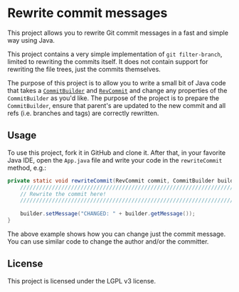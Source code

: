 # Rewrite commit messages

This project allows you to rewrite Git commit messages in a fast and simple way using Java.

This project contains a very simple implementation of `git filter-branch`, limited to rewriting the commits itself. It does not contain support for rewriting the file trees, just the commits themselves.

The purpose of this project is to allow you to write a small bit of Java code that takes a [`CommitBuilder`](http://download.eclipse.org/jgit/site/4.9.0.201710071750-r/apidocs/org/eclipse/jgit/lib/CommitBuilder.html) and [`RevCommit`](http://download.eclipse.org/jgit/site/4.9.0.201710071750-r/apidocs/org/eclipse/jgit/revwalk/RevCommit.html) and change any properties of the `CommitBuilder` as you'd like. The purpose of the project is to prepare the `CommitBuilder`, ensure that parent's are updated to the new commit and all refs (i.e. branches and tags) are correctly rewritten.

## Usage

To use this project, fork it in GitHub and clone it. After that, in your favorite Java IDE, open the `App.java` file and write your code in the `rewriteCommit` method, e.g.:

```java
private static void rewriteCommit(RevCommit commit, CommitBuilder builder, NoteData note) {
    ///////////////////////////////////////////////////////////////////////
    // Rewrite the commit here!
    ///////////////////////////////////////////////////////////////////////
    
    builder.setMessage("CHANGED: " + builder.getMessage());
}
```

The above example shows how you can change just the commit message. You can use similar code to change the author and/or the committer.

## License

This project is licensed under the LGPL v3 license.